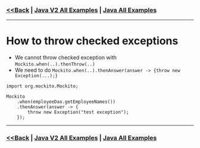 ### [<<Back](../README.md) | [Java V2 All Examples](https://github.com/avinashbabudonthu/java/blob/master/java-v2/README.md) | [Java All Examples](https://github.com/avinashbabudonthu/java/blob/master/README.md)
------
# How to throw checked exceptions
* We cannot throw checked exception with `Mockito.when(..).thenThrow(..)`
* We need to do `Mockito.when(..).thenAnswer(answer -> {throw new Exception(...);}`
```
import org.mockito.Mockito;

Mockito
	.when(employeeDao.getEmployeeNames())
	.thenAnswer(answer -> {
		throw new Exception("test exception");
	});
```
------
### [<<Back](../README.md) | [Java V2 All Examples](https://github.com/avinashbabudonthu/java/blob/master/java-v2/README.md) | [Java All Examples](https://github.com/avinashbabudonthu/java/blob/master/README.md)